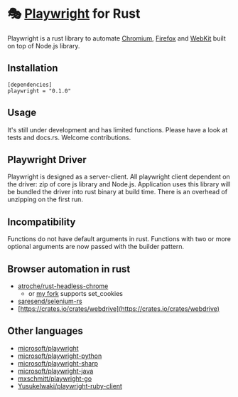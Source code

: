 # 🎭 [Playwright](https://playwright.dev) for Rust

Playwright is a rust library to automate [Chromium](https://www.chromium.org/Home), [Firefox](https://www.mozilla.org/en-US/firefox/new/) and [WebKit](https://webkit.org/) built on top of Node.js library.

## Installation
```
[dependencies]
playwright = "0.1.0"
```

## Usage
It's still under development and has limited functions. Please have a look at tests and docs.rs.
Welcome contributions.


## Playwright Driver
Playwright is designed as a server-client. All playwright client dependent on the driver: zip of core js library and Node.js.
Application uses this library will be bundled the driver into rust binary at build time. There is an overhead of unzipping on the first run.

## Incompatibility
Functions do not have default arguments in rust.
Functions with two or more optional arguments are now passed with the builder pattern.

## Browser automation in rust
- [atroche/rust-headless-chrome](https://github.com/atroche/rust-headless-chrome)
  * or [my fork](https://github.com/octaltree/rust-headless-chrome) supports set_cookies
- [saresend/selenium-rs](https://github.com/saresend/selenium-rs)
- [https://crates.io/crates/webdrive](https://crates.io/crates/webdrive)

## Other languages
- [microsoft/playwright](https://github.com/microsoft/playwright)
- [microsoft/playwright-python](https://github.com/microsoft/playwright-python)
- [microsoft/playwright-sharp](https://github.com/microsoft/playwright-sharp)
- [microsoft/playwright-java](https://github.com/microsoft/playwright-java)
- [mxschmitt/playwright-go](https://github.com/mxschmitt/playwright-go)
- [YusukeIwaki/playwright-ruby-client](https://github.com/YusukeIwaki/playwright-ruby-client)
